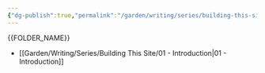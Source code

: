 ```yaml
---
{"dg-publish":true,"permalink":"/garden/writing/series/building-this-site/building-this-site/","pinned":true,"contentClasses":"foldernote","noteIcon":"1","created":"2024-12-06T21:52:56.982+01:00","updated":"2024-12-06T22:13:59.099+01:00"}
---
```


{{FOLDER_NAME}}

- [[Garden/Writing/Series/Building This Site/01 - Introduction\|01 - Introduction]]

